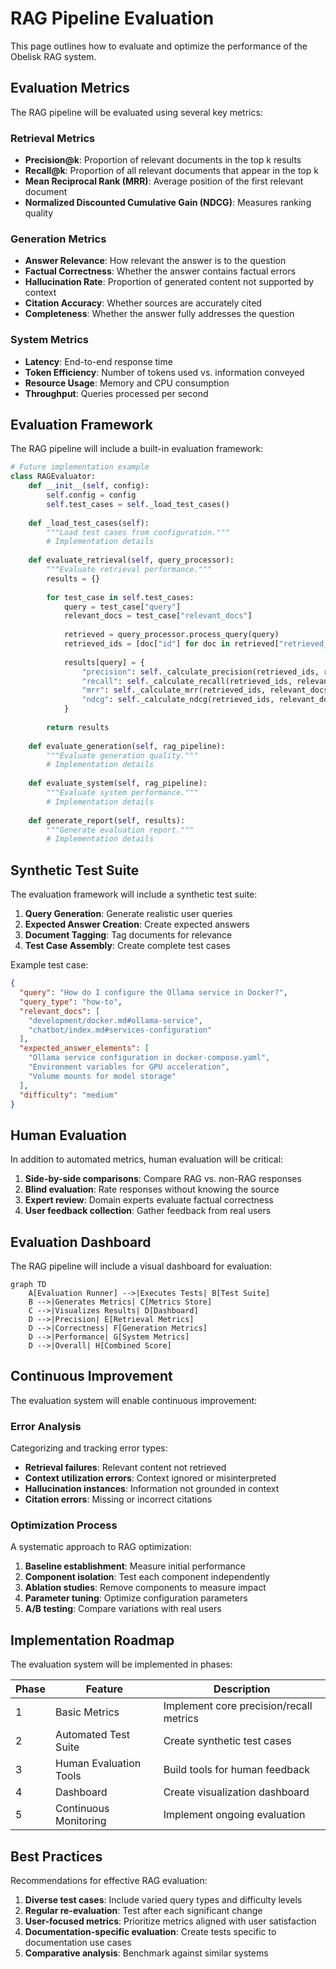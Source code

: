 # RAG Pipeline Evaluation

This page outlines how to evaluate and optimize the performance of the Obelisk RAG system.

## Evaluation Metrics

The RAG pipeline will be evaluated using several key metrics:

### Retrieval Metrics

- **Precision@k**: Proportion of relevant documents in the top k results
- **Recall@k**: Proportion of all relevant documents that appear in the top k
- **Mean Reciprocal Rank (MRR)**: Average position of the first relevant document
- **Normalized Discounted Cumulative Gain (NDCG)**: Measures ranking quality

### Generation Metrics

- **Answer Relevance**: How relevant the answer is to the question
- **Factual Correctness**: Whether the answer contains factual errors
- **Hallucination Rate**: Proportion of generated content not supported by context
- **Citation Accuracy**: Whether sources are accurately cited
- **Completeness**: Whether the answer fully addresses the question

### System Metrics

- **Latency**: End-to-end response time
- **Token Efficiency**: Number of tokens used vs. information conveyed
- **Resource Usage**: Memory and CPU consumption
- **Throughput**: Queries processed per second

## Evaluation Framework

The RAG pipeline will include a built-in evaluation framework:

```python
# Future implementation example
class RAGEvaluator:
    def __init__(self, config):
        self.config = config
        self.test_cases = self._load_test_cases()
        
    def _load_test_cases(self):
        """Load test cases from configuration."""
        # Implementation details
        
    def evaluate_retrieval(self, query_processor):
        """Evaluate retrieval performance."""
        results = {}
        
        for test_case in self.test_cases:
            query = test_case["query"]
            relevant_docs = test_case["relevant_docs"]
            
            retrieved = query_processor.process_query(query)
            retrieved_ids = [doc["id"] for doc in retrieved["retrieved_chunks"]]
            
            results[query] = {
                "precision": self._calculate_precision(retrieved_ids, relevant_docs),
                "recall": self._calculate_recall(retrieved_ids, relevant_docs),
                "mrr": self._calculate_mrr(retrieved_ids, relevant_docs),
                "ndcg": self._calculate_ndcg(retrieved_ids, relevant_docs)
            }
            
        return results
        
    def evaluate_generation(self, rag_pipeline):
        """Evaluate generation quality."""
        # Implementation details
        
    def evaluate_system(self, rag_pipeline):
        """Evaluate system performance."""
        # Implementation details
        
    def generate_report(self, results):
        """Generate evaluation report."""
        # Implementation details
```

## Synthetic Test Suite

The evaluation framework will include a synthetic test suite:

1. **Query Generation**: Generate realistic user queries
2. **Expected Answer Creation**: Create expected answers
3. **Document Tagging**: Tag documents for relevance
4. **Test Case Assembly**: Create complete test cases

Example test case:

```json
{
  "query": "How do I configure the Ollama service in Docker?",
  "query_type": "how-to",
  "relevant_docs": [
    "development/docker.md#ollama-service",
    "chatbot/index.md#services-configuration"
  ],
  "expected_answer_elements": [
    "Ollama service configuration in docker-compose.yaml",
    "Environment variables for GPU acceleration",
    "Volume mounts for model storage"
  ],
  "difficulty": "medium"
}
```

## Human Evaluation

In addition to automated metrics, human evaluation will be critical:

1. **Side-by-side comparisons**: Compare RAG vs. non-RAG responses
2. **Blind evaluation**: Rate responses without knowing the source
3. **Expert review**: Domain experts evaluate factual correctness
4. **User feedback collection**: Gather feedback from real users

## Evaluation Dashboard

The RAG pipeline will include a visual dashboard for evaluation:

```mermaid
graph TD
    A[Evaluation Runner] -->|Executes Tests| B[Test Suite]
    B -->|Generates Metrics| C[Metrics Store]
    C -->|Visualizes Results| D[Dashboard]
    D -->|Precision| E[Retrieval Metrics]
    D -->|Correctness| F[Generation Metrics]
    D -->|Performance| G[System Metrics]
    D -->|Overall| H[Combined Score]
```

## Continuous Improvement

The evaluation system will enable continuous improvement:

### Error Analysis

Categorizing and tracking error types:

- **Retrieval failures**: Relevant content not retrieved
- **Context utilization errors**: Context ignored or misinterpreted
- **Hallucination instances**: Information not grounded in context
- **Citation errors**: Missing or incorrect citations

### Optimization Process

A systematic approach to RAG optimization:

1. **Baseline establishment**: Measure initial performance
2. **Component isolation**: Test each component independently
3. **Ablation studies**: Remove components to measure impact
4. **Parameter tuning**: Optimize configuration parameters
5. **A/B testing**: Compare variations with real users

## Implementation Roadmap

The evaluation system will be implemented in phases:

| Phase | Feature | Description |
|-------|---------|-------------|
| 1 | Basic Metrics | Implement core precision/recall metrics |
| 2 | Automated Test Suite | Create synthetic test cases |
| 3 | Human Evaluation Tools | Build tools for human feedback |
| 4 | Dashboard | Create visualization dashboard |
| 5 | Continuous Monitoring | Implement ongoing evaluation |

## Best Practices

Recommendations for effective RAG evaluation:

1. **Diverse test cases**: Include varied query types and difficulty levels
2. **Regular re-evaluation**: Test after each significant change
3. **User-focused metrics**: Prioritize metrics aligned with user satisfaction
4. **Documentation-specific evaluation**: Create tests specific to documentation use cases
5. **Comparative analysis**: Benchmark against similar systems